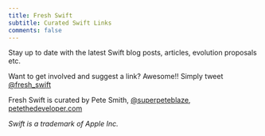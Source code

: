 ```yaml
---
title: Fresh Swift
subtitle: Curated Swift Links
comments: false
---
```


Stay up to date with the latest Swift blog posts, articles, evolution proposals etc.

Want to get involved and suggest a link? Awesome!! Simply tweet [@fresh_swift](https://twitter.com/fresh_swift)

Fresh Swift is curated by Pete Smith, [@superpeteblaze](https://twitter.com/superpeteblaze), [petethedeveloper.com](https://petethedeveloper.com)

*Swift is a trademark of Apple Inc.*
